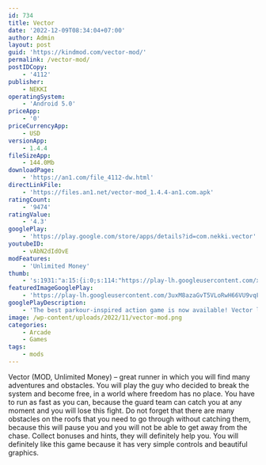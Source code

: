 ```yaml
---
id: 734
title: Vector
date: '2022-12-09T08:34:04+07:00'
author: Admin
layout: post
guid: 'https://kindmod.com/vector-mod/'
permalink: /vector-mod/
postIDCopy:
    - '4112'
publisher:
    - NEKKI
operatingSystem:
    - 'Android 5.0'
priceApp:
    - '0'
priceCurrencyApp:
    - USD
versionApp:
    - 1.4.4
fileSizeApp:
    - 144.0Mb
downloadPage:
    - 'https://an1.com/file_4112-dw.html'
directLinkFile:
    - 'https://files.an1.net/vector-mod_1.4.4-an1.com.apk'
ratingCount:
    - '9474'
ratingValue:
    - '4.3'
googlePlay:
    - 'https://play.google.com/store/apps/details?id=com.nekki.vector'
youtubeID:
    - vAbN2dIdOvE
modFeatures:
    - 'Unlimited Money'
thumb:
    - 's:1931:"a:15:{i:0;s:114:"https://play-lh.googleusercontent.com/xXSGGJ06gydWqZtsRpLrb4RuN-X7O4g-4fPbnaVZbO74g8TD3qNhF42aOwkeZQ2JcQ=w526-h296";i:1;s:116:"https://play-lh.googleusercontent.com/JZryICQyxloaReBVd3-1p9fhQHAo5FzejMK9IYIXIVke8LPaYZX_xyOulBeZxTDlCjcI=w526-h296";i:2;s:115:"https://play-lh.googleusercontent.com/2_frvlkTm7cf915kyPaj3E2UQAi4L0iyD8ac-tlGOSXZUieXF17fWJoEk9cFYRIF34U=w526-h296";i:3;s:115:"https://play-lh.googleusercontent.com/9NOp6RCGrSZ6M5YXiXrD_Kjw0-XziQYlwn2T-lx6TXWC3HNrPB5o8HFbVUkMEJX7b_s=w526-h296";i:4;s:114:"https://play-lh.googleusercontent.com/DOgpnC9ENFeTTUB9zaHQIWExv3B_TK3or9A7niJSjlISuL9QdSS8FR1Asnc0l1Tv-w=w526-h296";i:5;s:114:"https://play-lh.googleusercontent.com/2JWYIvY4daCbaCY3lGe7tirHBoeBwJwG8mEzhf3PlA1blZbSgi2GuCUYpvS-XLHhPw=w526-h296";i:6;s:115:"https://play-lh.googleusercontent.com/b0JGeMbSGx0LNarHvlN7daxoZNUMXjF9oaKFjsfb7vtEuOyBwTqQUieHfN187XsvfB8=w526-h296";i:7;s:114:"https://play-lh.googleusercontent.com/v3z2P8eZ0jYSlRLn1KXnA66YkgxuQegl_w82tRpfY6wcPFHbI_1q-HmL644aZXjGEg=w526-h296";i:8;s:115:"https://play-lh.googleusercontent.com/CJEQOEdNhKVdl6qrQn1GM3t82RaXrj-Q_PtYTYDvSuWY5TF_JhsctAA-AsquLEi4AOw=w526-h296";i:9;s:115:"https://play-lh.googleusercontent.com/pMkz2wAFRKXLF4NVoGxcjIuchNoHkbwXzfpXTj9wXXnwfgQN7btCbRbLOv96LLoWsFY=w526-h296";i:10;s:116:"https://play-lh.googleusercontent.com/b-AeIXCrj-56jw-nTQ1e80P1KIdf3oj6EF6vUdTf6XWb1NgBjoCh4HM88uwppokK0Tf7=w526-h296";i:11;s:116:"https://play-lh.googleusercontent.com/XMQNKttMlyEx5tTeYbcp84bce-GuWjPNaavk7duVBxL3efcMmhAQjOtdFQz7OXAL-m05=w526-h296";i:12;s:115:"https://play-lh.googleusercontent.com/cssCmwqOJ3EsiuI5K8VcrJy1hoNluvJpv4cR4U9-B2j85PdaJ1uTCKvkaol_nYq9AtE=w526-h296";i:13;s:115:"https://play-lh.googleusercontent.com/k53CKlrNC9BEUOdEal1XV1axqzeEPnvE6hR3288hlpy_R1ZT668ZXyLU5Uv6NYTb4MQ=w526-h296";i:14;s:115:"https://play-lh.googleusercontent.com/C_XZtnixTwcqkh7Un1NSpZqD419sGq6dHplJdcQKSV3c8a_exdALTiaP94Y0YIc8ldg=w526-h296";}";'
featuredImageGooglePlay:
    - 'https://play-lh.googleusercontent.com/3uxM8azaGvT5VLoRwH66VU9vqF5BjzBvAZ1ZUlZ_ILykIXODAdcrc6o6901BqZ5hlJE'
googlePlayDescription:
    - 'The best parkour-inspired action game is now available! Vector lets you break free and run! Don''t get caught!Vector is an exciting, arcade-style game featuring you as the exceptional free runner who won’t be held down by the system. The game opens with a view into a totalitarian world where freedom and individually is nothing more than a distant dream. But the heart of a freerunner is strong, and you soon break free. Run, vault, slide and climb using extraordinary techniques based on the urban ninja sport of Parkour all while being chased by “Big Brother” who’s sole purpose is to capture you and bring you back.Inspired by the practice and principles of Parkour, Vector’s intuitive controls please players of all levels, and sophisticated level designs challenge the most demanding players with fast-paced timing puzzles as the traceur “flows” over the dystopian rooftops.'
image: /wp-content/uploads/2022/11/vector-mod.png
categories:
    - Arcade
    - Games
tags:
    - mods
---
```


Vector (MOD, Unlimited Money) – great runner in which you will find many adventures and obstacles. You will play the guy who decided to break the system and become free, in a world where freedom has no place. You have to run as fast as you can, because the guard team can catch you at any moment and you will lose this fight. Do not forget that there are many obstacles on the roofs that you need to go through without catching them, because this will pause you and you will not be able to get away from the chase. Collect bonuses and hints, they will definitely help you. You will definitely like this game because it has very simple controls and beautiful graphics.